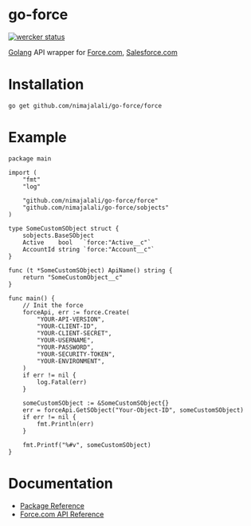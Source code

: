 go-force
======

[![wercker status](https://app.wercker.com/status/66ea433103de60e20ce0f96340a75828/m "wercker status")](https://app.wercker.com/project/bykey/66ea433103de60e20ce0f96340a75828)

[Golang](http://golang.org/) API wrapper for [Force.com](http://www.force.com/), [Salesforce.com](http://www.salesforce.com/)

Installation
============
	go get github.com/nimajalali/go-force/force

Example
============

	package main

	import (
		"fmt"
		"log"
	
		"github.com/nimajalali/go-force/force"
		"github.com/nimajalali/go-force/sobjects"
	)
	
	type SomeCustomSObject struct {
		sobjects.BaseSObject
		Active    bool   `force:"Active__c"`
		AccountId string `force:"Account__c"`
	}
	
	func (t *SomeCustomSObject) ApiName() string {
		return "SomeCustomObject__c"
	}

	func main() {
		// Init the force
		forceApi, err := force.Create(
			"YOUR-API-VERSION",
			"YOUR-CLIENT-ID",
			"YOUR-CLIENT-SECRET",
			"YOUR-USERNAME",
			"YOUR-PASSWORD",
			"YOUR-SECURITY-TOKEN",
			"YOUR-ENVIRONMENT",
		)
		if err != nil {
			log.Fatal(err)
		}

		someCustomSObject := &SomeCustomSObject{}
		err = forceApi.GetSObject("Your-Object-ID", someCustomSObject)
		if err != nil {
			fmt.Println(err)
		}
		
		fmt.Printf("%#v", someCustomSObject)
	}

Documentation 
=======

* [Package Reference](http://godoc.org/github.com/nimajalali/go-force/force)
* [Force.com API Reference](http://www.salesforce.com/us/developer/docs/api_rest/)

